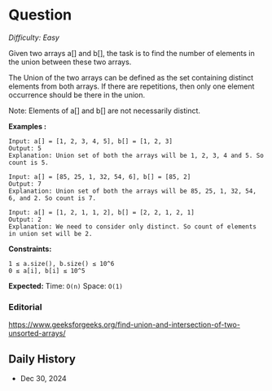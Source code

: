 # Question 

_Difficulty: Easy_

Given two arrays a[] and b[], the task is to find the number of elements in the union between these two arrays.

The Union of the two arrays can be defined as the set containing distinct elements from both arrays. If there are repetitions, then only one element occurrence should be there in the union.

Note: Elements of a[] and b[] are not necessarily distinct.

**Examples :**
```
Input: a[] = [1, 2, 3, 4, 5], b[] = [1, 2, 3]
Output: 5
Explanation: Union set of both the arrays will be 1, 2, 3, 4 and 5. So count is 5.

Input: a[] = [85, 25, 1, 32, 54, 6], b[] = [85, 2] 
Output: 7
Explanation: Union set of both the arrays will be 85, 25, 1, 32, 54, 6, and 2. So count is 7.

Input: a[] = [1, 2, 1, 1, 2], b[] = [2, 2, 1, 2, 1] 
Output: 2
Explanation: We need to consider only distinct. So count of elements in union set will be 2.
```

**Constraints:**
```
1 ≤ a.size(), b.size() ≤ 10^6
0 ≤ a[i], b[i] ≤ 10^5
```

**Expected:**
Time: `O(n)`
Space: `O(1)`

### Editorial
https://www.geeksforgeeks.org/find-union-and-intersection-of-two-unsorted-arrays/

## Daily History
- Dec 30, 2024